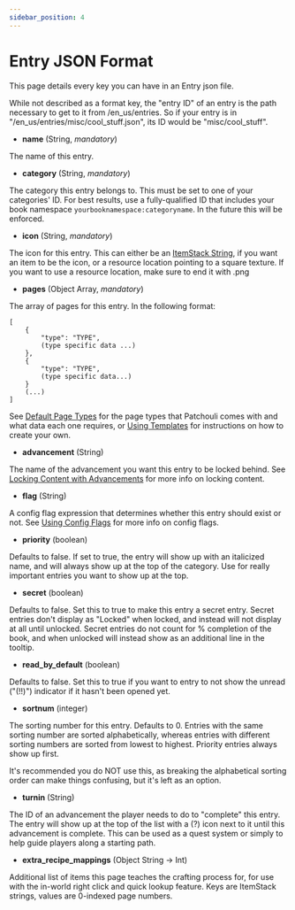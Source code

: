 ```yaml
---
sidebar_position: 4
---
```


# Entry JSON Format

This page details every key you can have in an Entry json file.

While not described as a format key, the "entry ID" of an entry is the path necessary to get to it from /en_us/entries. So if your entry is in "/en_us/entries/misc/cool_stuff.json", its ID would be "misc/cool_stuff".

* **name** (String, _mandatory_)

The name of this entry.

* **category** (String, _mandatory_)

The category this entry belongs to. This must be set to one of your categories' ID. For best results, use a fully-qualified ID that includes your book namespace `yourbooknamespace:categoryname`. In the future this will be enforced.

* **icon** (String, _mandatory_)

The icon for this entry. This can either be an [ItemStack String](/docs/patchouli-advanced/itemstack-format), if you want an item to be the icon, or a resource location pointing to a square texture. If you want to use a resource location, make sure to end it with .png

* **pages** (Object Array, _mandatory_)

The array of pages for this entry. In the following format:

```
[
    {
        "type": "TYPE",
        (type specific data ...)
    },
    {
        "type": "TYPE",
        (type specific data...)
    }
    (...)
]
```

See [Default Page Types](/docs/patchouli-basics/page-types) for the page types that Patchouli comes with and what data each one requires, or [Using Templates](/docs/patchouli-basics/templates) for instructions on how to create your own.

* **advancement** (String)

The name of the advancement you want this entry to be locked behind. See [Locking Content with Advancements](/docs/patchouli-basics/advancement-locking) for more info on locking content.

* **flag** (String)

A config flag expression that determines whether this entry should exist or not. See [Using Config Flags](/docs/patchouli-basics/config-gating) for more info on config flags.

* **priority** (boolean)

Defaults to false. If set to true, the entry will show up with an italicized name, and will always show up at the top of the category. Use for really important entries you want to show up at the top.

* **secret** (boolean)

Defaults to false. Set this to true to make this entry a secret entry. Secret entries don't display as "Locked" when locked, and instead will not display at all until unlocked. Secret entries do not count for % completion of the book, and when unlocked will instead show as an additional line in the tooltip.

* **read_by_default** (boolean)

Defaults to false. Set this to true if you want to entry to not show the unread ("(!!)") indicator if it hasn't been opened yet.

* **sortnum** (integer)

The sorting number for this entry. Defaults to 0. Entries with the same sorting number are sorted alphabetically, whereas entries with different sorting numbers are sorted from lowest to highest. Priority entries always show up first. 

It's recommended you do NOT use this, as breaking the alphabetical sorting order can make things confusing, but it's left as an option.

* **turnin** (String)

The ID of an advancement the player needs to do to "complete" this entry. The entry will show up at the top of the list with a (?) icon next to it until this advancement is complete. This can be used as a quest system or simply to help guide players along a starting path.

* **extra_recipe_mappings** (Object String -> Int)

Additional list of items this page teaches the crafting process for, for use with the in-world right click and quick lookup feature. Keys are ItemStack strings, values are 0-indexed page numbers.
